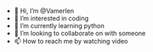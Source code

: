 - 👋 Hi, I’m @Vamerlen
- 👀 I’m interested in coding
- 🌱 I’m currently learning python
- 💞️ I’m looking to collaborate on with someone
- 📫 How to reach me by watching video

<!---
Vamerlen/Vamerlen is a ✨ special ✨ repository because its `README.md` (this file) appears on your GitHub profile.
You can click the Preview link to take a look at your changes.
--->
